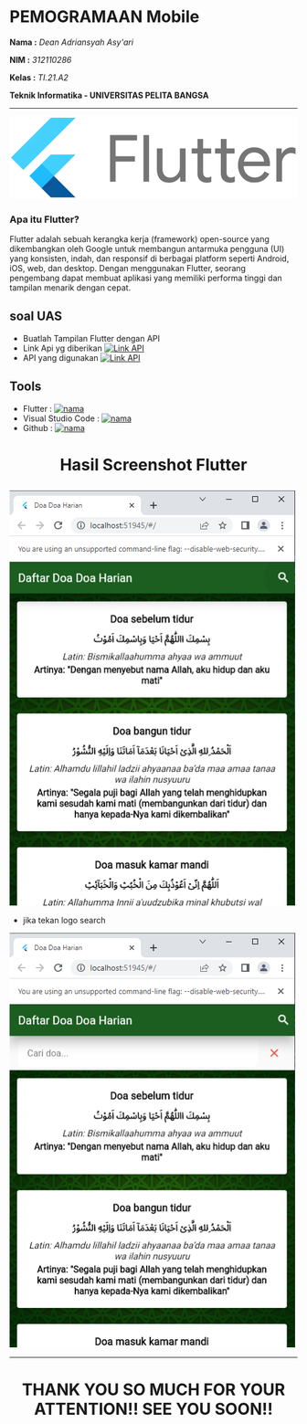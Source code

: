 # **PEMOGRAMAAN Mobile**

**Nama :** _Dean Adriansyah Asy'ari_

**NIM :** _312110286_

**Kelas :** _TI.21.A2_

**Teknik Informatika - UNIVERSITAS PELITA BANGSA**

---

![gambar](README_img/flutter.png)

### Apa itu Flutter?
Flutter adalah sebuah kerangka kerja (framework) open-source yang dikembangkan oleh Google untuk membangun antarmuka pengguna (UI) yang konsisten, indah, dan responsif di berbagai platform seperti Android, iOS, web, dan desktop. Dengan menggunakan Flutter, seorang pengembang dapat membuat aplikasi yang memiliki performa tinggi dan tampilan menarik dengan cepat.


## soal UAS

- Buatlah Tampilan Flutter dengan API 
- Link Api yg diberikan [![Link API](https://img.shields.io/badge/Link%20-%20API%20-%20aqua)](https://github.com/farizdotid/DAFTAR-API-LOKAL-INDONESIA)
- API yang digunakan [![Link API](https://img.shields.io/badge/Link%20-%20API%20-%20green)](https://doa-doa-api-ahmadramadhan.fly.dev/api)

## Tools

- Flutter : [![nama](https://img.shields.io/badge/-Flutter-02569B?style=flat-square&logo=flutter&link=https://github.com/LuizCarlosAbbott/)](https://docs.flutter.dev/get-started/install?gclid=CjwKCAjw2K6lBhBXEiwA5RjtCQdRQnJdOx2Y0I81vRVMaqr79GJU5C8uNKfHLGUEoroASVwFWtLwTRoC0NEQAvD_BwE&gclsrc=aw.ds)
- Visual Studio Code : [![nama](http://img.shields.io/badge/-VS%20Code-007ACC?style=flat-square&logo=visual-studio-code&logoColor=ffffff)](https://code.visualstudio.com/download)
- Github : [![nama](https://img.shields.io/badge/-GitHub-181717?style=flat-square&logo=github)](https://github.com/DeanAdriansyah)

# <p align="center">Hasil Screenshot Flutter</p>

![gambar](README_img/hasil1.png)

- jika tekan logo search

![gambar](README_img/hasil2.png)

---

# <P align="center"> THANK YOU SO MUCH FOR YOUR ATTENTION!! SEE YOU SOON!!









